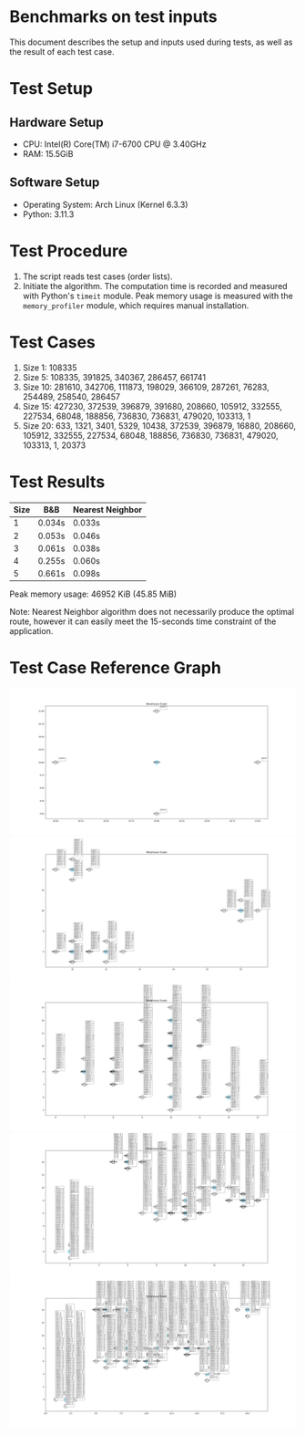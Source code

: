 # Benchmarks on test inputs
This document describes the setup and inputs used during tests, as well as the result of each test case. 

# Test Setup
## Hardware Setup
- CPU: Intel(R) Core(TM) i7-6700 CPU @ 3.40GHz
- RAM: 15.5GiB

## Software Setup
- Operating System: Arch Linux (Kernel 6.3.3)
- Python: 3.11.3

# Test Procedure
1. The script reads test cases (order lists). 
2. Initiate the algorithm. The computation time is recorded and measured with Python's `timeit` module. Peak memory usage is measured with the `memory_profiler` module, which requires manual installation. 

# Test Cases

1. Size 1: 108335
2. Size 5: 108335, 391825, 340367, 286457, 661741
3. Size 10: 281610, 342706, 111873, 198029, 366109, 287261, 76283, 254489, 258540, 286457
4. Size 15: 427230, 372539, 396879, 391680, 208660, 105912, 332555, 227534, 68048, 188856, 736830, 736831, 479020, 103313, 1
5. Size 20: 633, 1321, 3401, 5329, 10438, 372539, 396879, 16880, 208660, 105912, 332555, 227534, 68048, 188856, 736830, 736831, 479020, 103313, 1, 20373

# Test Results

| Size | B&B    | Nearest Neighbor |
| ---- | ------ | ---------------- |
| 1    | 0.034s | 0.033s           |
| 2    | 0.053s | 0.046s           |
| 3    | 0.061s | 0.038s           |
| 4    | 0.255s | 0.060s           |
| 5    | 0.661s | 0.098s           |

Peak memory usage: 46952 KiB (45.85 MiB)

Note: Nearest Neighbor algorithm does not necessarily produce the optimal route, however it can easily meet the 15-seconds time constraint of the application. 

# Test Case Reference Graph
![Test Case #1](figures/Figure_1.png)
![Test Case #2](figures/Figure_2.png)
![Test Case #3](figures/Figure_3.png)
![Test Case #4](figures/Figure_4.png)
![Test Case #5](figures/Figure_5.png)